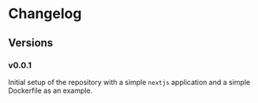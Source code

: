# Changelog

## Versions

### v0.0.1

Initial setup of the repository with a simple `nextjs` application and a simple Dockerfile as an example. 